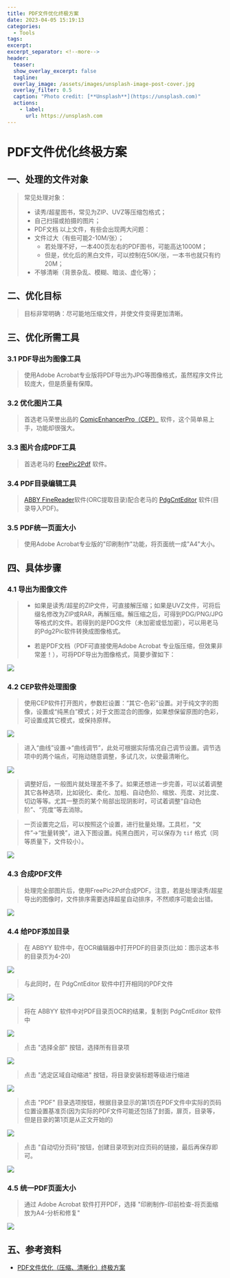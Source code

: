 ```yaml
---
title: PDF文件优化终极方案
date: 2023-04-05 15:19:13
categories:
  - Tools
tags: 
excerpt: 
excerpt_separator: <!--more-->
header:
  teaser: 
  show_overlay_excerpt: false
  tagline: 
  overlay_image: /assets/images/unsplash-image-post-cover.jpg
  overlay_filter: 0.5
  caption: "Photo credit: [**Unsplash**](https://unsplash.com)"
  actions:
    - label: 
      url: https://unsplash.com
---
```

# PDF文件优化终极方案
<!-- 摘要内容（首页显示） -->
## 一、处理的文件对象

> 常见处理对象：
> - 读秀/超星图书，常见为ZIP、UVZ等压缩包格式；
> - 自己扫描或拍摄的图片；
> - PDF文档
> 以上文件，有些会出现两大问题：
> - 文件过大（有些可能2-10M/张）；
> 	- 若处理不好，一本400页左右的PDF图书，可能高达1000M；
> 	- 但是，优化后的黑白文件，可以控制在50K/张，一本书也就只有约20M；
> - 不够清晰（背景杂乱、模糊、暗淡、虚化等）；

<!--more-->
<!-- 正文内容 -->

## 二、优化目标

> 目标非常明确：尽可能地压缩文件，并使文件变得更加清晰。

## 三、优化所需工具

### 3.1 PDF导出为图像工具

> 使用Adobe Acrobat专业版将PDF导出为JPG等图像格式，虽然程序文件比较庞大，但是质量有保障。

### 3.2 优化图片工具

> 首选老马荣誉出品的 [ComicEnhancerPro（CEP）](https://www.cnblogs.com/stronghorse/p/14594337.html) 软件，这个简单易上手，功能却很强大。

### 3.3 图片合成PDF工具

> 首选老马的 [FreePic2Pdf](https://www.cnblogs.com/stronghorse/p/14594337.html) 软件。

### 3.4 PDF目录编辑工具

> [ABBY FineReader](https://mp.weixin.qq.com/s/rkUps6YpBVrbdpeLvs7Csw)软件(ORC提取目录)配合老马的 [PdgCntEditor](https://www.cnblogs.com/stronghorse/p/14594337.html) 软件(目录导入PDF)。

### 3.5 PDF统一页面大小

> 使用Adobe Acrobat专业版的"印刷制作"功能，将页面统一成"A4"大小。

## 四、具体步骤

### 4.1 导出为图像文件

>- 如果是读秀/超星的ZIP文件，可直接解压缩；如果是UVZ文件，可将后缀名修改为ZIP或RAR，再解压缩。解压缩之后，可得到PDG/PNG/JPG等格式的文件。若得到的是PDG文件（未加密或低加密），可以用老马的Pdg2Pic软件转换成图像格式。
>
>- 若是PDF文档（PDF可直接使用Adobe Acrobat 专业版压缩，但效果非常差！），可将PDF导出为图像格式，简要步骤如下：

![](https://raw.githubusercontent.com/Yapwn/BlogDataBase/master/Obsidian202304041255791.png)

### 4.2 CEP软件处理图像

> 使用CEP软件打开图片，参数栏设置：“其它-色彩”设置。对于纯文字的图像，设置成“纯黑白”模式；对于文图混合的图像，如果想保留原图的色彩，可设置成其它模式，或保持原样。

![](https://raw.githubusercontent.com/Yapwn/BlogDataBase/master/Obsidian202304041319103.png)

>进入“曲线”设置→“曲线调节”，此处可根据实际情况自己调节设置。调节选项中的两个端点，可拖动随意调整，多试几次，以使最清晰化。

![](https://raw.githubusercontent.com/Yapwn/BlogDataBase/master/Obsidian202304041330503.png)

> 调整好后，一般图片就处理差不多了。如果还想进一步完善，可以试着调整其它各种选项，比如锐化、柔化、加粗、自动色阶、缩放、亮度、对比度、切边等等。尤其一整页的某个局部出现阴影时，可试着调整“自动色阶”、“亮度”等去消除。

> 一页设置完之后，可以按照这个设置，进行批量处理。工具栏，“文件”→“批量转换”，进入下图设置。纯黑白图片，可以保存为 `tif` 格式（同等质量下，文件较小）。

![](https://raw.githubusercontent.com/Yapwn/BlogDataBase/master/Obsidian202304041342481.png)

### 4.3 合成PDF文件

> 处理完全部图片后，使用FreePic2Pdf合成PDF。注意，若是处理读秀/超星导出的图像时，文件排序需要选择超星自动排序，不然顺序可能会出错。

![](https://raw.githubusercontent.com/DlronA/BlogDataBase/master/202503240938056.png)

### 4.4 给PDF添加目录

> 在 ABBYY 软件中，在OCR编辑器中打开PDF的目录页(比如：图示这本书的目录页为4-20)

![](https://raw.githubusercontent.com/DlronA/BlogDataBase/master/202503240938289.png)

> 与此同时，在 PdgCntEditor 软件中打开相同的PDF文件


![](https://raw.githubusercontent.com/DlronA/BlogDataBase/master/202503240938300.png)

> 将在 ABBYY 软件中对PDF目录页OCR的结果，复制到 PdgCntEditor 软件中

![](https://raw.githubusercontent.com/Yapwn/BlogDataBase/master/Obsidian202304042214494.png)

> 点击 "选择全部" 按钮，选择所有目录项

![](https://raw.githubusercontent.com/Yapwn/BlogDataBase/master/Obsidian202304042251512.png)

> 点击 "选定区域自动缩进" 按钮，将目录安装标题等级进行缩进

![](https://raw.githubusercontent.com/Yapwn/BlogDataBase/master/Obsidian202304042250627.png)

> 点击 "PDF" 目录选项按钮，根据目录显示的第1页在PDF文件中实际的页码位置设置基准页(因为实际的PDF文件可能还包括了封面，扉页，目录等，但是目录的第1页是从正文开始的)

![](https://raw.githubusercontent.com/DlronA/BlogDataBase/master/202503240938909.png)

> 点击 "自动切分页码"按钮，创建目录项到对应页码的链接，最后再保存即可。

![](https://raw.githubusercontent.com/Yapwn/BlogDataBase/master/Obsidian202304042257158.png)

### 4.5 统一PDF页面大小

> 通过 Adobe Acrobat 软件打开PDF，选择 "印刷制作-印前检查-将页面缩放为A4-分析和修复"

![](https://raw.githubusercontent.com/DlronA/BlogDataBase/master/202503240938320.png)

## 五、参考资料

- [PDF文件优化（压缩、清晰化）终极方案 ](https://www.douban.com/note/689488787/?_i=0575805VUBsqoU,0583147VUBsqoU)